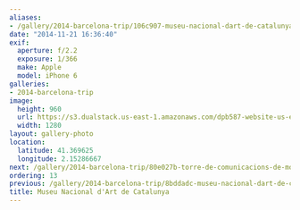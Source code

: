 ```yaml
---
aliases:
- /gallery/2014-barcelona-trip/106c907-museu-nacional-dart-de-catalunya.html
date: "2014-11-21 16:36:40"
exif:
  aperture: f/2.2
  exposure: 1/366
  make: Apple
  model: iPhone 6
galleries:
- 2014-barcelona-trip
image:
  height: 960
  url: https://s3.dualstack.us-east-1.amazonaws.com/dpb587-website-us-east-1/asset/gallery/2014-barcelona-trip/106c907-museu-nacional-dart-de-catalunya~1280.jpg
  width: 1280
layout: gallery-photo
location:
  latitude: 41.369625
  longitude: 2.15286667
next: /gallery/2014-barcelona-trip/80e027b-torre-de-comunicacions-de-montjuic
ordering: 13
previous: /gallery/2014-barcelona-trip/8bddadc-museu-nacional-dart-de-catalunya
title: Museu Nacional d'Art de Catalunya
---
```


